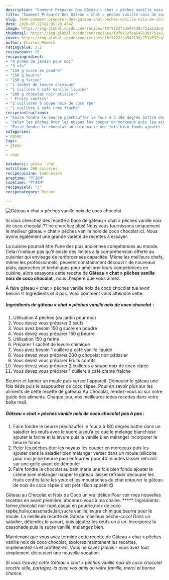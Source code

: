 ```yaml
---
description: "Comment Préparer Des Gâteau « chat » pêches vanille noix de coco chocolat"
title: "Comment Préparer Des Gâteau « chat » pêches vanille noix de coco chocolat"
slug: 3646-comment-preparer-des-gateau-chat-peches-vanille-noix-de-coco-chocolat
date: 2020-07-22T02:05:20.434Z
image: https://img-global.cpcdn.com/recipes/f8f9722faa547139/751x532cq70/gateau-chat-peches-vanille-noix-de-coco-chocolat-photo-principale-de-la-recette.jpg
thumbnail: https://img-global.cpcdn.com/recipes/f8f9722faa547139/751x532cq70/gateau-chat-peches-vanille-noix-de-coco-chocolat-photo-principale-de-la-recette.jpg
cover: https://img-global.cpcdn.com/recipes/f8f9722faa547139/751x532cq70/gateau-chat-peches-vanille-noix-de-coco-chocolat-photo-principale-de-la-recette.jpg
author: Charles Powers
ratingvalue: 3.2
reviewcount: 15
recipeingredient:
- "4 pches du jardin pour moi"
- "3 ufs"
- "150 g sucre en poudre"
- "150 g beurre"
- "150 g farine"
- "1 sachet de levure chimique"
- "1 cuillère à café vanille liquide"
- "200 g chocolat noir ptissier"
- " Fruits confits"
- "2 cuillères à soupe noix de coco rpe"
- "1 cuillère à café crme frache"
recipeinstructions:
- "Faire fondre le beurre préchauffer le four à à 180 degrés battre dans un saladier les œufs avec le sucre jusqu’à ce que le mélange blanchisse ajouter la farine et la levure puis la vanille bien mélanger incorporer le beurre fondu"
- "Peler les pêches ôter les noyaux les couper en morceaux puis les ajouter dans le saladier bien mélanger verser dans un moule (silicone pour moi je ne beurre pas) enfourner pour 40 minutes laisser refroidir sur une grille avant de démouler"
- "Faire fondre le chocolat au bain marie une fois bien fondu ajouter la crème bien mélanger napper le gâteau laisser refroidir découper les fruits confits faire les yeux et les moustaches du chat entourer le gâteau de noix de coco râpée c est prêt ! Bon appétit 😋"
categories:
- Resep
tags:
- gteau
- 
- chat

katakunci: gteau  chat 
nutrition: 268 calories
recipecuisine: Indonesian
preptime: "PT36M"
cooktime: "PT44M"
recipeyield: "3"
recipecategory: Dinner

---
```



![Gâteau « chat » pêches vanille noix de coco chocolat](https://img-global.cpcdn.com/recipes/f8f9722faa547139/751x532cq70/gateau-chat-peches-vanille-noix-de-coco-chocolat-photo-principale-de-la-recette.jpg)

Si vous cherchez des recette à base de gâteau « chat » pêches vanille noix de coco chocolat ?? ne cherchez plus! Nous vous fournissons uniquement le meilleur gâteau « chat » pêches vanille noix de coco chocolat ici. Nous avons également une grande variété de recettes à essayer.

La cuisine pourrait être l'une des plus anciennes compétences au monde. Cela n'indique pas qu'il existe des limites à la compréhension offerte au cuisinier qui envisage de renforcer ses capacités. Même les meilleurs chefs, même les professionnels, peuvent constamment découvrir de nouveaux plats, approches et techniques pour améliorer leurs compétences en cuisine, alors essayons cette recette de <strong> Gâteau « chat » pêches vanille noix de coco chocolat </strong>, nous J'espère que vous aimez.

<!--inarticleads1-->

À faire gâteau « chat » pêches vanille noix de coco chocolat tue avoir besoin 11 Ingrédients et 3 pas. Voici comment vous atteindre cette.

##### Ingrédients de gâteau « chat » pêches vanille noix de coco chocolat :

1. Utilisation 4 pêches (du jardin pour moi)
1. Vous devez vous préparer 3 œufs
1. Vous avez besoin 150 g sucre en poudre
1. Vous devez vous préparer 150 g beurre
1. Utilisation 150 g farine
1. Préparer 1 sachet de levure chimique
1. Vous avez besoin 1 cuillère à café vanille liquide
1. Vous devez vous préparer 200 g chocolat noir pâtissier
1. Vous devez vous préparer  Fruits confits
1. Vous devez vous préparer 2 cuillères à soupe noix de coco râpée
1. Vous devez vous préparer 1 cuillère à café crème fraîche


Beurrer et fariner un moule puis verser l&#39;appareil. Démouler le gâteau une fois tiède puis le saupoudrer de coco râpée. Pour en savoir plus sur les aliments de cette recette de gateaux Au Chocolat, rendez-vous ici sur notre guide des aliments. Chaque jour, nos meilleures idées recettes dans votre boîte mail. 

<!--inarticleads2-->

##### Gâteau « chat » pêches vanille noix de coco chocolat pas à pas :

1. Faire fondre le beurre préchauffer le four à à 180 degrés battre dans un saladier les œufs avec le sucre jusqu’à ce que le mélange blanchisse ajouter la farine et la levure puis la vanille bien mélanger incorporer le beurre fondu
1. Peler les pêches ôter les noyaux les couper en morceaux puis les ajouter dans le saladier bien mélanger verser dans un moule (silicone pour moi je ne beurre pas) enfourner pour 40 minutes laisser refroidir sur une grille avant de démouler
1. Faire fondre le chocolat au bain marie une fois bien fondu ajouter la crème bien mélanger napper le gâteau laisser refroidir découper les fruits confits faire les yeux et les moustaches du chat entourer le gâteau de noix de coco râpée c est prêt ! Bon appétit 😋


Gâteau au Chocolat et Noix de Coco un vrai délice Pour voir mes nouvelles recettes en avant première, abonnez-vous à ma chaine. *****. Ingrédients: farine,chocolat noir rapé,cacao en poudre,noix de coco rapée,huile,cassonade,lait,sucre vanillé,levure chimique,beurre pour le moule. La meilleure recette de Gateau moelleux pêche-coco! Dans un saladier, détendez le yaourt, puis ajoutez les œufs un à un. Incorporez la cassonade puis le sucre vanillé, mélangez bien. 

<!--inarticleads1-->

<p>
Maintenant que vous avez terminé cette recette de Gâteau « chat » pêches vanille noix de coco chocolat, explorez maintenant les recettes, implémentez-la et profitez-en. Vous ne savez jamais - vous avez tout simplement découvert une nouvelle vocation.
</p>

<p>
<i>Si vous trouvez cette Gâteau « chat » pêches vanille noix de coco chocolat recette utile, partagez-la avec vos amis ou votre famille, merci et bonne chance.</i>
</p>
